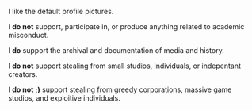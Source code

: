I like the default profile pictures.

I **do not** support, participate in, or produce anything related to academic misconduct.

I **do** support the archival and documentation of media and history.

I **do not** support stealing from small studios, individuals, or indepentant creators.

I **do not ;)** support stealing from greedy corporations, massive game studios, and exploitive individuals.
